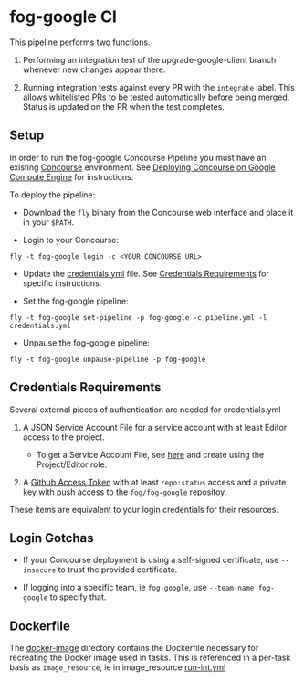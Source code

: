 # fog-google CI

This pipeline performs two functions.

1. Performing an integration test of the
upgrade-google-client branch whenever new changes appear there.

1. Running integration tests against every PR with the
`integrate` label. This allows whitelisted PRs to be tested
automatically before being merged. Status is updated on the
PR when the test completes.

## Setup

In order to run the fog-google Concourse Pipeline you must have an existing
[Concourse](http://concourse.ci) environment.
See [Deploying Concourse on Google Compute Engine](https://github.com/cloudfoundry-incubator/bosh-google-cpi-release/blob/master/docs/concourse/README.md)
for instructions.

To deploy the pipeline:

* Download the `fly` binary from the Concourse web interface and place it in your `$PATH`.

* Login to your Concourse:

```
fly -t fog-google login -c <YOUR CONCOURSE URL>
```

* Update the [credentials.yml](https://github.com/fog/fog-google/blob/master/ci/credentials.yml.tpl)
file. See [Credentials Requirements](#credentials-requirements) for specific instructions.

* Set the fog-google pipeline:

```
fly -t fog-google set-pipeline -p fog-google -c pipeline.yml -l credentials.yml
```

* Unpause the fog-google pipeline:

```
fly -t fog-google unpause-pipeline -p fog-google
```

## Credentials Requirements

Several external pieces of authentication are needed for credentials.yml

1. A JSON Service Account File for a service account with at least Editor access to the project.
    * To get a Service Account File, see [here](https://developers.google.com/identity/protocols/OAuth2ServiceAccount#creatinganaccount) 
      and create using the Project/Editor role.

1. A [Github Access Token](https://github.com/blog/1509-personal-api-tokens) with at least
`repo:status` access and a private key with push access to the `fog/fog-google` repositoy.

These items are equivalent to your login credentials for their resources.

## Login Gotchas

* If your Concourse deployment is using a self-signed certificate, use `--insecure` to
trust the provided certificate.

* If logging into a specific team, ie `fog-google`, use `--team-name fog-google` to specify that.

## Dockerfile

The [docker-image](https://github.com/fog/fog-google/blob/master/ci/docker-image) directory contains
the Dockerfile necessary for recreating the Docker image used in tasks. This is referenced
in a per-task basis as `image_resource`, ie in
image_resource [run-int.yml](https://github.com/fog/fog-google/blob/master/ci/tasks/run-int.yml)